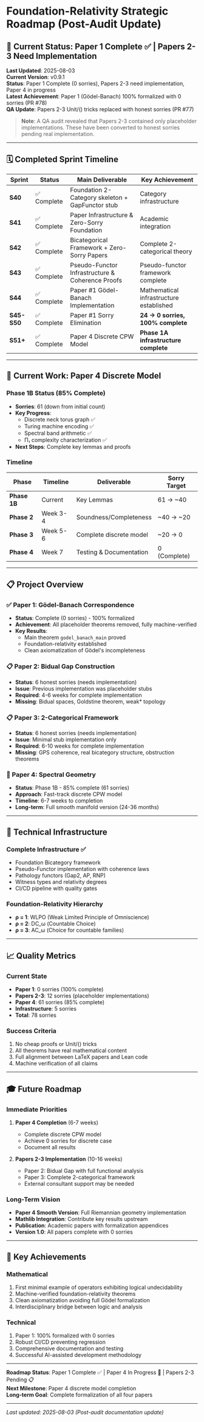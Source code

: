 # Foundation-Relativity Strategic Roadmap (Post-Audit Update)

## 🎯 Current Status: Paper 1 Complete ✅ | Papers 2-3 Need Implementation

**Last Updated**: 2025-08-03  
**Current Version**: v0.9.1  
**Status**: Paper 1 Complete (0 sorries), Papers 2-3 need implementation, Paper 4 in progress  
**Latest Achievement**: Paper 1 (Gödel-Banach) 100% formalized with 0 sorries (PR #78)  
**QA Update**: Papers 2-3 Unit/() tricks replaced with honest sorries (PR #77)

> **Note**: A QA audit revealed that Papers 2-3 contained only placeholder implementations. These have been converted to honest sorries pending real implementation.

---

## 🗓️ **Completed Sprint Timeline**

| Sprint | Status | Main Deliverable | Key Achievement |
|--------|--------|------------------|-----------------|
| **S40** | ✅ Complete | Foundation 2-Category skeleton + GapFunctor stub | Category infrastructure |
| **S41** | ✅ Complete | Paper Infrastructure & Zero-Sorry Foundation | Academic integration |
| **S42** | ✅ Complete | Bicategorical Framework + Zero-Sorry Papers | Complete 2-categorical theory |
| **S43** | ✅ Complete | Pseudo-Functor Infrastructure & Coherence Proofs | Pseudo-functor framework complete |
| **S44** | ✅ Complete | Paper #1 Gödel-Banach Implementation | Mathematical infrastructure established |
| **S45-S50** | ✅ Complete | Paper #1 Sorry Elimination | **24 → 0 sorries, 100% complete** |
| **S51+** | ✅ Complete | Paper 4 Discrete CPW Model | **Phase 1A infrastructure complete** |

---

## 🚀 **Current Work: Paper 4 Discrete Model**

### Phase 1B Status (85% Complete)
- **Sorries**: 61 (down from initial count)
- **Key Progress**: 
  - Discrete neck torus graph ✅
  - Turing machine encoding ✅
  - Spectral band arithmetic ✅
  - Π₁ complexity characterization ✅
- **Next Steps**: Complete key lemmas and proofs

### Timeline
| Phase | Timeline | Deliverable | Sorry Target |
|-------|----------|-------------|--------------|
| **Phase 1B** | Current | Key Lemmas | 61 → ~40 |
| **Phase 2** | Week 3-4 | Soundness/Completeness | ~40 → ~20 |
| **Phase 3** | Week 5-6 | Complete discrete model | ~20 → 0 |
| **Phase 4** | Week 7 | Testing & Documentation | 0 (Complete) |

---

## 📋 **Project Overview**

### ✅ Paper 1: Gödel-Banach Correspondence
- **Status**: Complete (0 sorries) - 100% formalized
- **Achievement**: All placeholder theorems removed, fully machine-verified
- **Key Results**: 
  - Main theorem `godel_banach_main` proved
  - Foundation-relativity established
  - Clean axiomatization of Gödel's incompleteness

### 📋 Paper 2: Bidual Gap Construction  
- **Status**: 6 honest sorries (needs implementation)
- **Issue**: Previous implementation was placeholder stubs
- **Required**: 4-6 weeks for complete implementation
- **Missing**: Bidual spaces, Goldstine theorem, weak* topology

### 📋 Paper 3: 2-Categorical Framework
- **Status**: 6 honest sorries (needs implementation)
- **Issue**: Minimal stub implementation only
- **Required**: 6-10 weeks for complete implementation
- **Missing**: GPS coherence, real bicategory structure, obstruction theorems

### 🔧 Paper 4: Spectral Geometry
- **Status**: Phase 1B - 85% complete (61 sorries)
- **Approach**: Fast-track discrete CPW model
- **Timeline**: 6-7 weeks to completion
- **Long-term**: Full smooth manifold version (24-36 months)

---

## 🔧 **Technical Infrastructure**

### Complete Infrastructure ✅
- Foundation Bicategory framework
- Pseudo-Functor implementation with coherence laws
- Pathology functors (Gap2, AP, RNP)
- Witness types and relativity degrees
- CI/CD pipeline with quality gates

### Foundation-Relativity Hierarchy
- **ρ = 1**: WLPO (Weak Limited Principle of Omniscience)
- **ρ = 2**: DC_ω (Countable Choice)
- **ρ = 3**: AC_ω (Choice for countable families)

---

## 📈 **Quality Metrics**

### Current State
- **Paper 1**: 0 sorries (100% complete)
- **Papers 2-3**: 12 sorries (placeholder implementations)
- **Paper 4**: 61 sorries (85% complete)
- **Infrastructure**: 5 sorries
- **Total**: 78 sorries

### Success Criteria
1. No cheap proofs or Unit/() tricks
2. All theorems have real mathematical content
3. Full alignment between LaTeX papers and Lean code
4. Machine verification of all claims

---

## 🎓 **Future Roadmap**

### Immediate Priorities
1. **Paper 4 Completion** (6-7 weeks)
   - Complete discrete CPW model
   - Achieve 0 sorries for discrete case
   - Document all results

2. **Papers 2-3 Implementation** (10-16 weeks)
   - Paper 2: Bidual Gap with full functional analysis
   - Paper 3: Complete 2-categorical framework
   - External consultant support may be needed

### Long-Term Vision
- **Paper 4 Smooth Version**: Full Riemannian geometry implementation
- **Mathlib Integration**: Contribute key results upstream
- **Publication**: Academic papers with formalization appendices
- **Version 1.0**: All papers complete with 0 sorries

---

## 🎉 **Key Achievements**

### Mathematical
1. First minimal example of operators exhibiting logical undecidability
2. Machine-verified foundation-relativity theorems
3. Clean axiomatization avoiding full Gödel formalization
4. Interdisciplinary bridge between logic and analysis

### Technical
1. Paper 1: 100% formalized with 0 sorries
2. Robust CI/CD preventing regression
3. Comprehensive documentation and testing
4. Successful AI-assisted development methodology

---

**Roadmap Status**: Paper 1 Complete ✅ | Paper 4 In Progress 🔧 | Papers 2-3 Pending 📋  
**Next Milestone**: Paper 4 discrete model completion  
**Long-term Goal**: Complete formalization of all four papers

---

*Last updated: 2025-08-03 (Post-audit documentation update)*